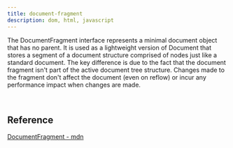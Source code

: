 ```yaml
---
title: document-fragment
description: dom, html, javascript
---
```

The DocumentFragment interface represents a minimal document object that has no parent. It is used as a lightweight version of Document that stores a segment of a document structure comprised of nodes just like a standard document. The key difference is due to the fact that the document fragment isn't part of the active document tree structure. Changes made to the fragment don't affect the document (even on reflow) or incur any performance impact when changes are made.

<br />

## Reference

[DocumentFragment - mdn](https://developer.mozilla.org/en-US/docs/Web/API/DocumentFragment)<br />
